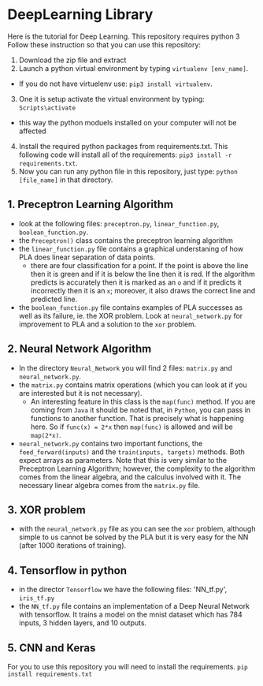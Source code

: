 # DeepLearning Library
Here is the tutorial for Deep Learning. This repository requires python 3
Follow these instruction so that you can use this repository:
1. Download the zip file and extract
2. Launch a python virtual environment by typing `virtualenv [env_name]`.
  - If you do not have virtuelenv use: `pip3 install virtualenv`.
3. One it is setup activate the virtual environment by typing: `Scripts\activate`
  - this way the python moduels installed on your computer will not be affected
4. Install the required python packages from requirements.txt. This following code will install all of the requirements: `pip3 install -r requirements.txt`.
5. Now you can run any python file in this repository, just type: `python [file_name]` in that directory.

## 1. Preceptron Learning Algorithm
  - look at the following files: `preceptron.py`, `linear_function.py`, `boolean_function.py`.
  - the `Preceptron()` class contains the preceptron learning algorithm
  - the `linear_function.py` file contains a graphical understaning of how PLA does linear separation of data points.
    - there are four classification for a point. If the point is above the line then it is green and if it is below the line then it is red. If the algorithm predicts is accurately then it is marked as an `o` and if it predicts it incorrectly then it is an `x`; moreover, it also draws the correct line and predicted line.
  - the `boolean_function.py` file contains examples of PLA successes as well as its failure, ie. the XOR problem. Look at `neural_network.py` for improvement to PLA and a solution to the `xor` problem.
## 2. Neural Network Algorithm
  - In the directory `Neural_Network` you will find 2 files: `matrix.py` and `neural_network.py`.
  - the `matrix.py` contains matrix operations (which you can look at if you are interested but it is not necessary).
    - An interesting feature in this class is the `map(func)` method. If you are coming from `Java` it should be noted that, in `Python`, you can pass in functions to another function. That is precisely what is happening here. So if `func(x) = 2*x` then `map(func)` is allowed and will be `map(2*x)`.
  - `neural_network.py` contains two important functions, the `feed_forward(inputs)` and the `train(inputs, targets)` methods. Both expect arrays as parameters. Note that this is very similar to the Preceptron Learning Algorithm; however, the complexity to the algorithm comes from the linear algebra, and the calculus involved with it. The necessary linear algebra comes from the `matrix.py` file.
## 3. XOR problem
  - with the `neural_network.py` file as you can see the `xor` problem, although simple to us cannot be solved by the PLA but it is very easy for the NN (after 1000 iterations of training).
## 4. Tensorflow in python
  - in the director `Tensorflow` we have the following files: 'NN_tf.py', `iris_tf.py`
  - the `NN_tf.py` file contains an implementation of a Deep Neural Network with tensorflow. It trains a model on the mnist dataset which has 784 inputs, 3 hidden layers, and 10 outputs.
## 5. CNN and Keras

For you to use this repository you will need to install the requirements.
`pip install requirements.txt`
